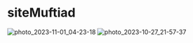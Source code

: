 # siteMuftiad
![photo_2023-11-01_04-23-18](https://github.com/Robert0-F/siteMuftiad/assets/72812832/bef49ebd-55a8-4cce-9884-c8182dbc53cc)
![photo_2023-10-27_21-57-37](https://github.com/Robert0-F/siteMuftiad/assets/72812832/49697925-7495-4713-9934-591910ceedc5)
